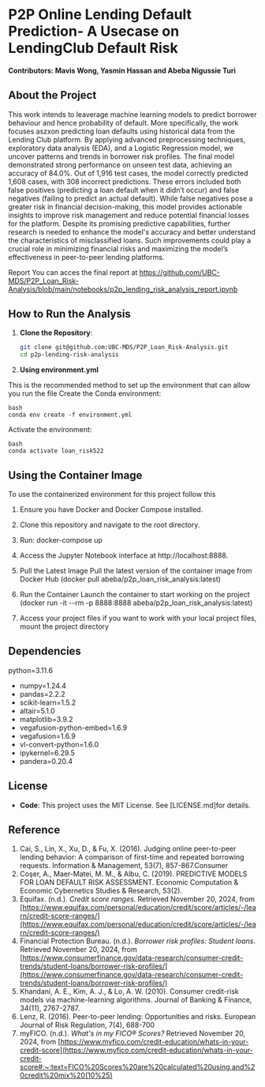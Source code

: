 
# P2P Online Lending Default Prediction- A Usecase on LendingClub Default Risk

#### Contributors: Mavis Wong, Yasmin Hassan and Abeba Nigussie Turi

## About the Project
This work intends to leaverage machine learning models to predict borrower behaviour and hence probability of default. More specifically, the work focuses aszxon predicting loan defaults using historical data from the Lending Club platform. By applying advanced preprocessing techniques, exploratory data analysis (EDA), and a Logistic Regression model, we uncover patterns and trends in borrower risk profiles. The final model demonstrated strong performance on unseen test data, achieving an accuracy of 84.0%. Out of 1,916 test cases, the model correctly predicted 1,608 cases, with 308 incorrect predictions. These errors included both false positives (predicting a loan default when it didn’t occur) and false negatives (failing to predict an actual default).
While false negatives pose a greater risk in financial decision-making, this model provides actionable insights to improve risk management and reduce potential financial losses for the platform. Despite its promising predictive capabilities, further research is needed to enhance the model's accuracy and better understand the characteristics of misclassified loans. Such improvements could play a crucial role in minimizing financial risks and maximizing the model’s effectiveness in peer-to-peer lending platforms.

Report
You can acces the final report at https://github.com/UBC-MDS/P2P_Loan_Risk-Analysis/blob/main/notebooks/p2p_lending_risk_analysis_report.ipynb


## How to Run the Analysis
1. **Clone the Repository**:
   ```bash
   git clone git@github.com:UBC-MDS/P2P_Loan_Risk-Analysis.git
   cd p2p-lending-risk-analysis

2. **Using environment.yml**

This is the recommended method to set up the environment that can allow you run the file
  Create the Conda environment:

    bash
    conda env create -f environment.yml
    
  Activate the environment:

    bash
    conda activate loan_risk522

## Using the Container Image
To use the containerized environment for this project follow this

1. Ensure you have Docker and Docker Compose installed.
2. Clone this repository and navigate to the root directory.
3. Run: docker-compose up
4. Access the Jupyter Notebook interface at http://localhost:8888.
5. Pull the Latest Image Pull the latest version of the container image from Docker Hub
(docker pull abeba/p2p_loan_risk_analysis:latest)

6. Run the Container Launch the container to start working on the project
(docker run -it --rm -p 8888:8888 abeba/p2p_loan_risk_analysis:latest)

6. Access your project files if you want to work with your local project files, mount the project directory


## Dependencies
  python=3.11.6
  -  numpy=1.24.4
  -  pandas=2.2.2
  -  scikit-learn=1.5.2
  -  altair=5.1.0
  -  matplotlib=3.9.2
  -  vegafusion-python-embed=1.6.9
  -  vegafusion=1.6.9
  -  vl-convert-python=1.6.0
  -  ipykernel=6.29.5
  -  pandera=0.20.4


## License
- **Code**: This project uses the MIT License. See [LICENSE.md]for details.

## Reference
1. Cai, S., Lin, X., Xu, D., & Fu, X. (2016). Judging online peer-to-peer lending behavior: A comparison of first-time and repeated borrowing requests. Information & Management, 53(7), 857-867.Consumer
2. Coşer, A., Maer-Matei, M. M., & Albu, C. (2019). PREDICTIVE MODELS FOR LOAN DEFAULT RISK ASSESSMENT. Economic Computation & Economic Cybernetics Studies & Research, 53(2).
3. Equifax. (n.d.). *Credit score ranges.* Retrieved November 20, 2024, from [https://www.equifax.com/personal/education/credit/score/articles/-/learn/credit-score-ranges/](https://www.equifax.com/personal/education/credit/score/articles/-/learn/credit-score-ranges/)
4. Financial Protection Bureau. (n.d.). *Borrower risk profiles: Student loans*. Retrieved November 20, 2024, from [https://www.consumerfinance.gov/data-research/consumer-credit-trends/student-loans/borrower-risk-profiles/](https://www.consumerfinance.gov/data-research/consumer-credit-trends/student-loans/borrower-risk-profiles/)
5. Khandani, A. E., Kim, A. J., & Lo, A. W. (2010). Consumer credit-risk models via machine-learning algorithms. Journal of Banking & Finance, 34(11), 2767-2787.
8. Lenz, R. (2016). Peer-to-peer lending: Opportunities and risks. European Journal of Risk Regulation, 7(4), 688-700
9. myFICO. (n.d.). *What's in my FICO® Scores?* Retrieved November 20, 2024, from [https://www.myfico.com/credit-education/whats-in-your-credit-score](https://www.myfico.com/credit-education/whats-in-your-credit-score#:~:text=FICO%20Scores%20are%20calculated%20using,and%20credit%20mix%20(10%25)
